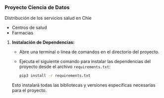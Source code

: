 ### Proyecto Ciencia de Datos

Distribución de los servicios salud en Chie

- Centros de salud
- Farmacias

1. **Instalación de Dependencias:**
   - Abre una terminal o línea de comandos en el directorio del proyecto.
   - Ejecuta el siguiente comando para instalar las dependencias del proyecto desde el archivo `requirements.txt`:

     ```bash
     pip3 install -r requirements.txt
     ```

   Esto instalará todas las bibliotecas y versiones específicas necesarias para el proyecto.
